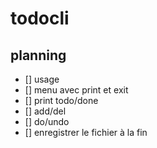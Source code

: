 # todocli

## planning

- [] usage
- [] menu avec print et exit
- [] print todo/done
- [] add/del
- [] do/undo
- [] enregistrer le fichier à la fin

